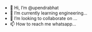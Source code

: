 - 👋 Hi, I’m @upendrabhat
- 🌱 I’m currently learning engineering...
- 💞️ I’m looking to collaborate on ...
- 📫 How to reach me whatsapp...

<!---
upendrabhat/upendrabhat is a ✨ special ✨ repository because its `README.md` (this file) appears on your GitHub profile.
You can click the Preview link to take a look at your changes.
--->

